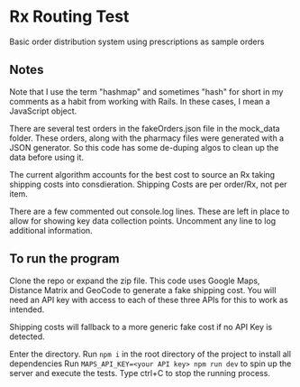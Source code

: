 # Rx Routing Test
Basic order distribution system using prescriptions as sample orders

## Notes
Note that I use the term "hashmap" and sometimes "hash" for short
in my comments as a habit from working with Rails. In these cases,
I mean a JavaScript object.

There are several test orders in the fakeOrders.json file in the 
mock_data folder.  These orders, along with the pharmacy files were
generated with a JSON generator.  So this code has some de-duping 
algos to clean up the data before using it.

The current algorithm accounts for the best cost to source an Rx
taking shipping costs into consdieration. Shipping Costs are per
order/Rx, not per item.

There are a few commented out console.log lines. These are left in
place to allow for showing key data collection points. Uncomment
any line to log additional information.

## To run the program

Clone the repo or expand the zip file.
This code uses Google Maps, Distance Matrix and GeoCode to generate
a fake shipping cost. You will need an API key with access to each
of these three APIs for this to work as intended.

Shipping costs will fallback to a more generic fake cost if no API
Key is detected.

Enter the directory.
Run `npm i` in the root directory of the project to install all dependencies
Run `MAPS_API_KEY=<your API key> npm run dev` to spin up the server and execute the tests.
Type ctrl+C to stop the running process.